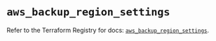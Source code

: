 # `aws_backup_region_settings`

Refer to the Terraform Registry for docs: [`aws_backup_region_settings`](https://registry.terraform.io/providers/hashicorp/aws/5.79.0/docs/resources/backup_region_settings).
